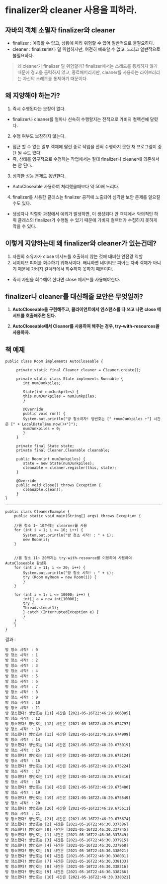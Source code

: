# finalizer와 cleaner 사용을 피하라.

## 자바의 객체 소멸자 finalizer와 cleaner

- finalizer : 예측할 수 없고, 상황에 따라 위험할 수 있어 일반적으로 불필요하다.
- cleaner : finalizer보다 덜 위험하지만, 여전히 예측할 수 없고, 느리고 일반적으로 불필요하다.

> 왜 cleaner가 finalizer 덜 위험할까? finalizer에서는 스레드를 통제하지 않기 때문에 경고를 출력하지 않고, 종료해버리지만, cleaner를 사용하는 라이브러리는 자신의 스레드를 통제하기 때문이다.

## 왜 지양해야 하는가? 

1. 즉시 수행된다는 보장이 없다.
-  finalizer나 cleaner를 얼마나 신속히 수행할지는 전적으로 가비지 컬렉션에 달렸다.
2. 수행 여부도 보장하지 않는다.
- 접근 할 수 없는 일부 객체에 딸린 종료 작업을 전혀 수행하지 못한 채 프로그램이 중단 될 수도 있다. 
- 즉, 상태를 영구적으로 수정하는 작업에서는 절대 finalizer나 cleaner에 의존해서는 안 된다.
3. 심각한 성능 문제도 동반한다.
-  AutoCloseable 사용하여 처리했을때보다 약 50배 느리다.
4. finalizer를 사용한 클래스는 finalizer 공격에 노출되어 심각한 보안 문제를 일으킬 수도 있다.
- 생성자나 직렬화 과정에서 예외가 발생하면, 이 생성되다 만 객체에서 악의적인 하위 클래스의 finalizer가 수행될 수 있기 때문에 가비지 컬렉터가 수집하지 못하게 막을 수 있다.

## 이렇게 지양하는데 왜 finalizer와 cleaner가 있는건데?

1. 자원의 소유자가 close 메서드를 호출하지 않는 것에 대비한 안전망 역할
2. 네이티브 피어를 회수하기 위해서이다. 왜냐하면 네이티브 피어는 자바 객체가 아니기 때문에 가비지 컬렉터에서 회수하지 못하기 때문이다.
-  즉시 자원을 회수해야 한다면 close 메서드를 사용해야한다.

## finalizer나 cleaner를 대신해줄 묘안은 무엇일까?

1. **AutoCloseable을 구현해주고, 클라이언트에서 인스턴스를 다 쓰고 나면 close 메서드를 호출해주면 된다.**

2. **AutoCloseable에서 Cleaner를 사용하여 해주는 경우, try-with-resources을 사용하자.**

  
  ## 책 예제
      
    public class Room implements AutoCloseable {  
      
	     private static final Cleaner cleaner = Cleaner.create();  
	      
	     private static class State implements Runnable {  
	     	int numJunkpiles;  
	      
	     	State(int numJunkpiles) {  
			this.numJunkpiles = numJunkpiles;  
	     	}  
	      
	     	@Override  
	     	public void run() {  
			System.out.println("방 청소하자! 방번호는 [" +numJunkpiles +"] 시간은 [" + LocalDateTime.now()+"]"); 
			numJunkpiles = 0;  
	     	}  
	     }
	     
	     private final State state;  
	     private final Cleaner.Cleanable cleanable;  
	      
	     public Room(int numJunkpiles) {  
	     	state = new State(numJunkpiles);  
	     	cleanable = cleaner.register(this, state);  
	     }  
	      
	     @Override  
	     public void close() throws Exception {  
	     	cleanable.clean();  
	     }  
    }

-------

    public class CleanerExample {
	    public static void main(String[] args) throws Exception {

		//룸 청소 1~ 10까지는 clearner를 사용
		for (int i = 1; i <= 10; i++) {
		    System.out.println("방 청소 시작! : " + i);
		    new Room(i);
		}


		//룸 청소 11~ 20까지는 try-with-resource를 이용하여 사용하여 AutoCloseable 활성화
		for (int i = 11; i <= 20; i++) {
		    System.out.println("방 청소 시작! : " + i);
		    try (Room myRoom = new Room(i)) {
		    }
		}

		for (int i = 1; i <= 10000; i++) {
		    int[] a = new int[10000];
		    try {
			Thread.sleep(1);
		    } catch (InterruptedException e) {
		    }
		}
	    }
    }


결과 : 

	방 청소 시작! : 0
	방 청소 시작! : 1
	방 청소 시작! : 2
	방 청소 시작! : 3
	방 청소 시작! : 4
	방 청소 시작! : 5
	방 청소 시작! : 6
	방 청소 시작! : 7
	방 청소 시작! : 8
	방 청소 시작! : 9
	방 청소 시작! : 10
	방 청소 시작! : 11
	방 청소했다! 방번호는 [11] 시간은 [2021-05-16T22:46:29.666385]
	방 청소 시작! : 12
	방 청소했다! 방번호는 [12] 시간은 [2021-05-16T22:46:29.674797]
	방 청소 시작! : 13
	방 청소했다! 방번호는 [13] 시간은 [2021-05-16T22:46:29.674909]
	방 청소 시작! : 14
	방 청소했다! 방번호는 [14] 시간은 [2021-05-16T22:46:29.675019]
	방 청소 시작! : 15
	방 청소했다! 방번호는 [15] 시간은 [2021-05-16T22:46:29.675124]
	방 청소 시작! : 16
	방 청소했다! 방번호는 [16] 시간은 [2021-05-16T22:46:29.675224]
	방 청소 시작! : 17
	방 청소했다! 방번호는 [17] 시간은 [2021-05-16T22:46:29.675416]
	방 청소 시작! : 18
	방 청소했다! 방번호는 [18] 시간은 [2021-05-16T22:46:29.675480]
	방 청소 시작! : 19
	방 청소했다! 방번호는 [19] 시간은 [2021-05-16T22:46:29.675549]
	방 청소 시작! : 20
	방 청소했다! 방번호는 [20] 시간은 [2021-05-16T22:46:29.675611]
	방 청소 시작! : 21
	방 청소했다! 방번호는 [21] 시간은 [2021-05-16T22:46:29.675674]
	방 청소했다! 방번호는 [2] 시간은 [2021-05-16T22:46:30.337386]
	방 청소했다! 방번호는 [0] 시간은 [2021-05-16T22:46:30.337745]
	방 청소했다! 방번호는 [1] 시간은 [2021-05-16T22:46:30.337849]
	방 청소했다! 방번호는 [3] 시간은 [2021-05-16T22:46:30.337915]
	방 청소했다! 방번호는 [4] 시간은 [2021-05-16T22:46:30.337968]
	방 청소했다! 방번호는 [5] 시간은 [2021-05-16T22:46:30.338021]
	방 청소했다! 방번호는 [6] 시간은 [2021-05-16T22:46:30.338081]
	방 청소했다! 방번호는 [7] 시간은 [2021-05-16T22:46:30.338133]
	방 청소했다! 방번호는 [8] 시간은 [2021-05-16T22:46:30.338216]
	방 청소했다! 방번호는 [9] 시간은 [2021-05-16T22:46:30.338266]
	방 청소했다! 방번호는 [10] 시간은 [2021-05-16T22:46:30.338321]
      
   


    






